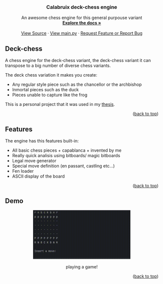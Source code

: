 <!-- PROJECT LOGO -->
<br />
<div align="center">
  <h3 align="center">Calabruix deck-chess engine</h3>

  <p align="center">
    An awesome chess engine for this general purpouse variant
    <br />
    <a href="https://github.com/PinyaColada/Deck-chess"><strong>Explore the docs »</strong></a>
    <br />
    <br />
    <a href="https://github.com/PinyaColada/Deck-chess/tree/master/Source">View Source</a>
    ·
    <a href="https://github.com/PinyaColada/Deck-chess/blob/master/Source/main.py">View main.py</a>
    ·
    <a href="https://github.com/PinyaColada/Deck-chess/issues">Request Feature or Report Bug</a>
  </p>
</div>

<!-- Deck-chess -->
## Deck-chess

A chess engine for the deck-chess variant, the deck-chess variant it can transpose to a big number of diverse chess variants.

The deck chess variation it makes you create:
* Any regular style piece such as the chancellor or the archbishop
* Inmortal pieces such as the duck
* Pieces unable to capture like the frog

This is a personal project that it was used in my [thesis](https://www.overleaf.com/read/mmtjvwkhhfsb#39014f).

<p align="right">(<a href="#readme-top">back to top</a>)</p>

## Features

The engine has this features built-in:
* All basic chess pieces + capablanca + invented by me
* Really quick analisis using bitboards/ magic bitboards
* Legal move generator
* Special move definition (en passant, castling etc...)
* Fen loader
* ASCII display of the board

<p align="right">(<a href="#readme-top">back to top</a>)</p>

## Demo

<div align="center">
  <img src="https://github.com/PinyaColada/Calabruix/blob/master/demo/ChessEngineExample.gif" alt="Chess Engine Demo">
  <p>playing a game!</p>
</div>

<p align="right">(<a href="#readme-top">back to top</a>)</p>
